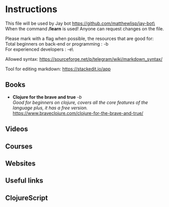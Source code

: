 
# Instructions

This file will be used by Jay bot https://github.com/matthewlisp/jay-bot\
When the command **/learn** is used! Anyone can request changes on the file.

Please mark with a flag when possible, the resources that are good for:\
Total beginners on back-end or programming : -b\
For experienced developers                 : -e\

Allowed syntax: https://sourceforge.net/p/telegram/wiki/markdown_syntax/

Tool for editing markdown: https://stackedit.io/app


Books
------------------
- **Clojure for the brave and true** *-b* \
*Good for beginners on clojure, covers all the core features of the language plus, it has a free version.*
<https://www.braveclojure.com/clojure-for-the-brave-and-true/>

Videos
------------------

Courses
------------------

Websites
------------------

Useful links
------------------

ClojureScript
------------------

